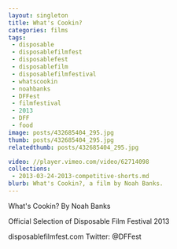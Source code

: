 ```yaml
---
layout: singleton
title: What's Cookin?
categories: films
tags:
 - disposable
 - disposablefilmfest
 - disposablefest
 - disposablefilm
 - disposablefilmfestival
 - whatscookin
 - noahbanks
 - DFFest
 - filmfestival
 - 2013
 - DFF
 - food
image: posts/432685404_295.jpg
thumb: posts/432685404_295.jpg
relatedthumb: posts/432685404_295.jpg

video: //player.vimeo.com/video/62714098
collections:
 - 2013-03-24-2013-competitive-shorts.md
blurb: What's Cookin?, a film by Noah Banks.
---
```


What's Cookin?
By Noah Banks

Official Selection of Disposable Film Festival 2013

disposablefilmfest.com
Twitter: @DFFest